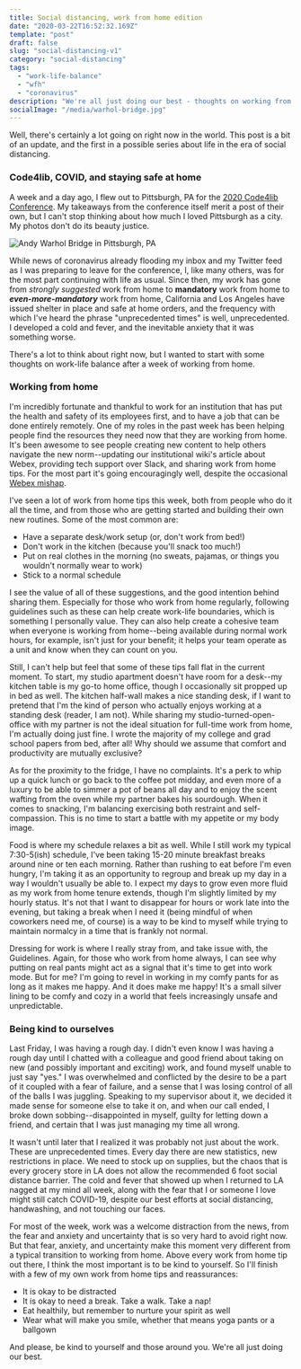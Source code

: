 ```yaml
---
title: Social distancing, work from home edition
date: "2020-03-22T16:52:32.169Z"
template: "post"
draft: false
slug: "social-distancing-v1"
category: "social-distancing"
tags:
  - "work-life-balance"
  - "wfh"
  - "coronavirus"
description: "We're all just doing our best - thoughts on working from home and being kind to ourselves"
socialImage: "/media/warhol-bridge.jpg"
---
```


Well, there's certainly a lot going on right now in the world. This post is a bit of an update, and the first in a possible series about life in the era of social distancing.

### Code4lib, COVID, and staying safe at home

A week and a day ago, I flew out to Pittsburgh, PA for the [2020 Code4lib Conference](https://2020.code4lib.org/). My takeaways from the conference itself merit a post of their own, but I can't stop thinking about how much I loved Pittsburgh as a city. My photos don't do its beauty justice.

![Andy Warhol Bridge in Pittsburgh, PA](/media/warhol-bridge.jpg)

While news of coronavirus already flooding my inbox and my Twitter feed as I was preparing to leave for the conference, I, like many others, was for the most part continuing with life as usual. Since then, my work has gone from *strongly suggested* work from home to **mandatory** work from home to ***even-more-mandatory*** work from home, California and Los Angeles have issued shelter in place and safe at home orders, and the frequency with which I've heard the phrase "unprecedented times" is well, unprecedented. I developed a cold and fever, and the inevitable anxiety that it was something worse.

There's a lot to think about right now, but I wanted to start with some thoughts on work-life balance after a week of working from home.

### Working from home

I'm incredibly fortunate and thankful to work for an institution that has put the health and safety of its employees first, and to have a job that can be done entirely remotely. One of my roles in the past week has been helping people find the resources they need now that they are working from home. It's been awesome to see people creating new content to help others navigate the new norm--updating our institutional wiki's article about Webex, providing tech support over Slack, and sharing work from home tips. For the most part it's going encouragingly well, despite the occasional [Webex mishap](https://youtu.be/z_tiqlBFjbk).

I've seen a lot of work from home tips this week, both from people who do it all the time, and from those who are getting started and building their own new routines. Some of the most common are:
- Have a separate desk/work setup (or, don't work from bed!)
- Don't work in the kitchen (because you'll snack too much!)
- Put on real clothes in the morning (no sweats, pajamas, or things you wouldn't normally wear to work)
- Stick to a normal schedule

I see the value of all of these suggestions, and the good intention behind sharing them. Especially for those who work from home regularly, following guidelines such as these can help create work-life boundaries, which is something I personally value. They can also help create a cohesive team when everyone is working from home--being available during normal work hours, for example, isn't just for your benefit; it helps your team operate as a unit and know when they can count on you.

Still, I can't help but feel that some of these tips fall flat in the current moment. To start, my studio apartment doesn't have room for a desk--my kitchen table is my go-to home office, though I occasionally sit propped up in bed as well. The kitchen half-wall makes a nice standing desk, if I want to pretend that I'm the kind of person who actually enjoys working at a standing desk (reader, I am not). While sharing my studio-turned-open-office with my partner is not the ideal situation for full-time work from home, I'm actually doing just fine. I wrote the majority of my college and grad school papers from bed, after all! Why should we assume that comfort and productivity are mutually exclusive?

As for the proximity to the fridge, I have no complaints. It's a perk to whip up a quick lunch or go back to the coffee pot midday, and even more of a luxury to be able to simmer a pot of beans all day and to enjoy the scent wafting from the oven while my partner bakes his sourdough. When it comes to snacking, I'm balancing exercising both restraint and self-compassion. This is no time to start a battle with my appetite or my body image.

Food is where my schedule relaxes a bit as well. While I still work my typical 7:30-5(ish) schedule, I've been taking 15-20 minute breakfast breaks around nine or ten each morning. Rather than rushing to eat before I'm even hungry, I'm taking it as an opportunity to regroup and break up my day in a way I wouldn't usually be able to. I expect my days to grow even more fluid as my work from home tenure extends, though I'm slightly limited by my hourly status. It's not that I want to disappear for hours or work late into the evening, but taking a break when I need it (being mindful of when coworkers need me, of course) is a way to be kind to myself while trying to maintain normalcy in a time that is frankly not normal.

Dressing for work is where I really stray from, and take issue with, the Guidelines. Again, for those who work from home always, I can see why putting on real pants might act as a signal that it's time to get into work mode. But for me? I'm going to revel in working in my comfy pants for as long as it makes me happy. And it does make me happy! It's a small silver lining to be comfy and cozy in a world that feels increasingly unsafe and unpredictable.

### Being kind to ourselves

Last Friday, I was having a rough day. I didn't even know I was having a rough day until I chatted with a colleague and good friend about taking on new (and possibly important and exciting) work, and found myself unable to just say "yes." I was overwhelmed and conflicted by the desire to be a part of it coupled with a fear of failure, and a sense that I was losing control of all of the balls I was juggling. Speaking to my supervisor about it, we decided it made sense for someone else to take it on, and when our call ended, I broke down sobbing--disappointed in myself, guilty for letting down a friend, and certain that I was just managing my time all wrong.

It wasn't until later that I realized it was probably not just about the work. These are unprecedented times. Every day there are new statistics, new restrictions in place. We need to stock up on supplies, but the chaos that is every grocery store in LA does not allow the recommended 6 foot social distance barrier. The cold and fever that showed up when I returned to LA nagged at my mind all week, along with the fear that I or someone I love might still catch COVID-19, despite our best efforts at social distancing, handwashing, and not touching our faces.

For most of the week, work was a welcome distraction from the news, from the fear and anxiety and uncertainty that is so very hard to avoid right now. But that fear, anxiety, and uncertainty make this moment very different from a typical transition to working from home. Above every work from home tip out there, I think the most important is to be kind to yourself. So I'll finish with a few of my own work from home tips and reassurances:
- It is okay to be distracted
- It is okay to need a break. Take a walk. Take a nap!
- Eat healthily, but remember to nurture your spirit as well
- Wear what will make you smile, whether that means yoga pants or a ballgown

And please, be kind to yourself and those around you. We're all just doing our best.
